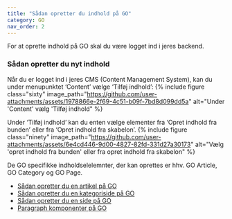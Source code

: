 ```yaml
---
title: "Sådan opretter du indhold på GO"
category: GO
nav_order: 2
---
```


For at oprette indhold på GO skal du være logget ind i jeres backend.

### Sådan opretter du nyt indhold

Når du er logget ind i jeres CMS (Content Management System), kan du under menupunktet ‘Content’ vælge ‘Tilføj indhold’: 
{% include figure class="sixty" image_path="https://github.com/user-attachments/assets/1978866e-2f69-4c51-b09f-7bd8d099dd5a" alt="Under 'Content' vælg 'Tilføj indhold" %}

Under ‘Tilføj indhold’ kan du enten vælge elementer fra ‘Opret indhold fra bunden’ eller fra ‘Opret indhold fra skabelon’. 
{% include figure class="ninety" image_path="https://github.com/user-attachments/assets/6e4cd446-9d00-4827-82fd-331d27a30173" alt="Vælg 'opret indhold fra bunden' eller fra opret indhold fra skabelon" %}

De GO specifikke indholdselelemnter, der kan oprettes er hhv. GO Article, GO Category og GO Page.


- [Sådan opretter du en artikel på GO](https://www.folkebibliotekernescms.dk/main/go/opret-artikel/)
- [Sådan opretter du en kategoriside på GO](https://www.folkebibliotekernescms.dk/main/go/opret-kategoriside/)
- [Sådan opretter du en side på GO](https://www.folkebibliotekernescms.dk/main/go/opret-side/)
- [Paragraph komponenter på GO](https://www.folkebibliotekernescms.dk/main/go/paragraphs-go/)







 


